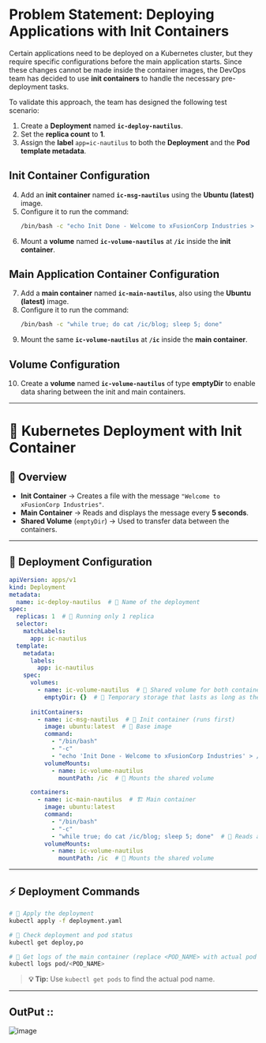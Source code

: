 # **Problem Statement: Deploying Applications with Init Containers**  

Certain applications need to be deployed on a Kubernetes cluster, but they require specific configurations before the main application starts. Since these changes cannot be made inside the container images, the DevOps team has decided to use **init containers** to handle the necessary pre-deployment tasks.  

To validate this approach, the team has designed the following test scenario:  

1. Create a **Deployment** named **`ic-deploy-nautilus`**.  
2. Set the **replica count** to **1**.  
3. Assign the **label** `app=ic-nautilus` to both the **Deployment** and the **Pod template metadata**.  

## **Init Container Configuration**  
4. Add an **init container** named **`ic-msg-nautilus`** using the **Ubuntu (latest)** image.  
5. Configure it to run the command:  
   ```sh
   /bin/bash -c "echo Init Done - Welcome to xFusionCorp Industries > /ic/blog"
   ```
6. Mount a **volume** named **`ic-volume-nautilus`** at **`/ic`** inside the **init container**.  

## **Main Application Container Configuration**  
7. Add a **main container** named **`ic-main-nautilus`**, also using the **Ubuntu (latest)** image.  
8. Configure it to run the command:  
   ```sh
   /bin/bash -c "while true; do cat /ic/blog; sleep 5; done"
   ```
9. Mount the same **`ic-volume-nautilus`** at **`/ic`** inside the **main container**.  

## **Volume Configuration**  
10. Create a **volume** named **`ic-volume-nautilus`** of type **emptyDir** to enable data sharing between the init and main containers.  

---

# 🚀 **Kubernetes Deployment with Init Container**

## 📝 **Overview**  
- **Init Container** → Creates a file with the message `"Welcome to xFusionCorp Industries"`.  
- **Main Container** → Reads and displays the message every **5 seconds**.  
- **Shared Volume** (`emptyDir`) → Used to transfer data between the containers.

---

## 📜 **Deployment Configuration**
```yaml
apiVersion: apps/v1
kind: Deployment
metadata:
  name: ic-deploy-nautilus  # 🔹 Name of the deployment
spec:
  replicas: 1  # 🔹 Running only 1 replica
  selector:
    matchLabels:
      app: ic-nautilus
  template:
    metadata:
      labels:
        app: ic-nautilus
    spec:
      volumes:
        - name: ic-volume-nautilus  # 📂 Shared volume for both containers
          emptyDir: {}  # 🔹 Temporary storage that lasts as long as the pod
          
      initContainers:
        - name: ic-msg-nautilus  # 🚀 Init container (runs first)
          image: ubuntu:latest  # 🔹 Base image
          command: 
            - "/bin/bash"
            - "-c"
            - "echo 'Init Done - Welcome to xFusionCorp Industries' > /ic/blog"  # 📝 Writes message to shared volume
          volumeMounts:
            - name: ic-volume-nautilus
              mountPath: /ic  # 🔗 Mounts the shared volume

      containers:
        - name: ic-main-nautilus  # 🏗️ Main container
          image: ubuntu:latest
          command:
            - "/bin/bash" 
            - "-c"
            - "while true; do cat /ic/blog; sleep 5; done"  # 📜 Reads and prints the message every 5 seconds
          volumeMounts:
            - name: ic-volume-nautilus
              mountPath: /ic  # 🔗 Mounts the shared volume
```

---

## ⚡ **Deployment Commands**
```sh
# 🚀 Apply the deployment
kubectl apply -f deployment.yaml

# 📌 Check deployment and pod status
kubectl get deploy,po

# 📜 Get logs of the main container (replace <POD_NAME> with actual pod name)
kubectl logs pod/<POD_NAME>
```
> **💡 Tip:** Use `kubectl get pods` to find the actual pod name.

---
## OutPut ::

![image](https://github.com/user-attachments/assets/03ab1dfa-516b-40e9-90be-c63930782478)
